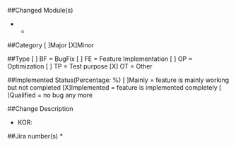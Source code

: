 ##Changed Module(s)
 * -

##Category
[ ]Major 
[X]Minor

##Type
[ ] BF = BugFix
[ ] FE = Feature Implementation
[ ] OP = Optimization
[ ] TP = Test purpose
[X] OT = Other

##Implemented Status(Percentage:   %)
[ ]Mainly = feature is mainly working but not completed
[X]Implemented = feature is implemented completely
[ ]Qualified = no bug any more

##Change Description
 * KOR: 

##Jira number(s)
 *
